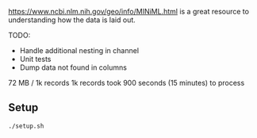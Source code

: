 https://www.ncbi.nlm.nih.gov/geo/info/MINiML.html is a great resource to understanding how the data is laid out.

TODO:
- Handle additional nesting in channel
- Unit tests
- Dump data not found in columns

72 MB / 1k records
1k records took 900 seconds (15 minutes) to process


## Setup
`./setup.sh`
